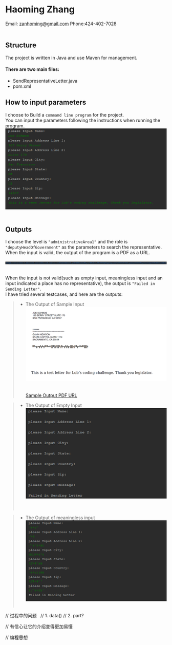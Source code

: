 # Haoming Zhang<br>
   Email: zanhoming@gmail.com      Phone:424-402-7028
<br>
<br>
## Structure
The project is written in Java and use Maven for management.<br>
#### There are two main files:<br>
   * SendRepresentativeLetter.java
   * pom.xml<br>

## How to input parameters
I choose to Build a `command line program` for the project.<br>
You can input the parameters following the instructions when running the program.<br>
![](https://github.com/ffrqw/Projects/raw/master/Lob_SendRepresentativeLetter/sample_input.png) 

## Outputs
I choose the level is `"administrativeArea1"` and the role is `"deputyHeadOfGovernment"` as the parameters to search the representative.<br> 
When the input is valid, the output of the program is a PDF as a URL.<br>

![](https://github.com/ffrqw/Projects/raw/master/Lob_SendRepresentativeLetter/URL.png)  

When the input is not valid(such as empty input, meaningless input and an input indicated a place has no representative), the output
is `"Failed in Sending Letter"`.<br>
I have tried several testcases, and here are the outputs:<br>

   >* The Output of Sample Input<br>
![](https://github.com/ffrqw/Projects/raw/master/Lob_SendRepresentativeLetter/sample.png) <br>   
[Sample Output PDF URL](https://s3-us-west-2.amazonaws.com/assets.lob.com/ltr_61d64ad5e1beef96.pdf?AWSAccessKeyId=AKIAIILJUBJGGIBQDPQQ&Expires=1494063479&Signature=S0094sjzOxcTIwQlD99%2BXU61m9Q%3D)<br>

   >* The Output of Empty Input<br>
![](https://github.com/ffrqw/Projects/raw/master/Lob_SendRepresentativeLetter/empty.png) <br> 
   
   >* The Output of meaningless input<br>
![](https://github.com/ffrqw/Projects/raw/master/Lob_SendRepresentativeLetter/nonsense.png) <br>

// 过程中的问题
   // 1. data()
   // 2. part?
   
// 有信心让它的介绍变得更加易懂

// 编程思想<br>

